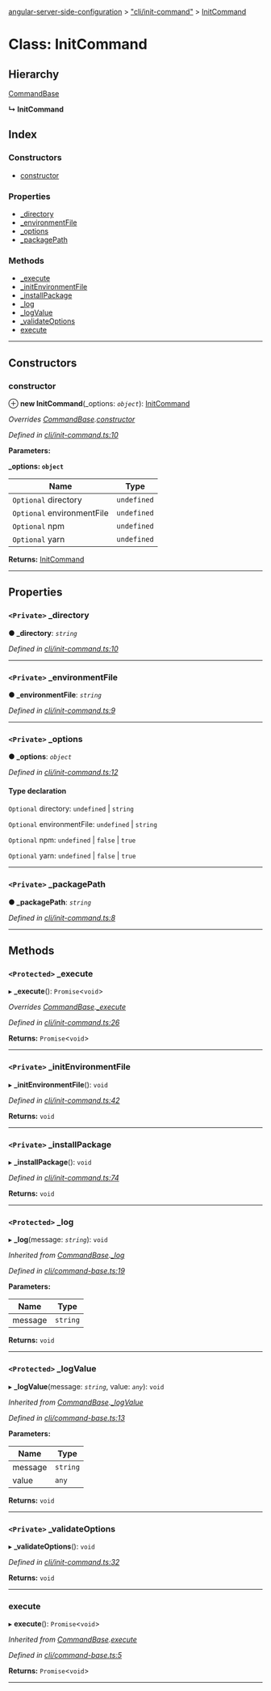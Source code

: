 [angular-server-side-configuration](../README.md) > ["cli/init-command"](../modules/_cli_init_command_.md) > [InitCommand](../classes/_cli_init_command_.initcommand.md)

# Class: InitCommand

## Hierarchy

 [CommandBase](_cli_command_base_.commandbase.md)

**↳ InitCommand**

## Index

### Constructors

* [constructor](_cli_init_command_.initcommand.md#constructor)

### Properties

* [_directory](_cli_init_command_.initcommand.md#_directory)
* [_environmentFile](_cli_init_command_.initcommand.md#_environmentfile)
* [_options](_cli_init_command_.initcommand.md#_options)
* [_packagePath](_cli_init_command_.initcommand.md#_packagepath)

### Methods

* [_execute](_cli_init_command_.initcommand.md#_execute)
* [_initEnvironmentFile](_cli_init_command_.initcommand.md#_initenvironmentfile)
* [_installPackage](_cli_init_command_.initcommand.md#_installpackage)
* [_log](_cli_init_command_.initcommand.md#_log)
* [_logValue](_cli_init_command_.initcommand.md#_logvalue)
* [_validateOptions](_cli_init_command_.initcommand.md#_validateoptions)
* [execute](_cli_init_command_.initcommand.md#execute)

---

## Constructors

<a id="constructor"></a>

###  constructor

⊕ **new InitCommand**(_options: *`object`*): [InitCommand](_cli_init_command_.initcommand.md)

*Overrides [CommandBase](_cli_command_base_.commandbase.md).[constructor](_cli_command_base_.commandbase.md#constructor)*

*Defined in [cli/init-command.ts:10](https://github.com/kyubisation/angular-server-side-configuration/blob/dfc956e/src/cli/init-command.ts#L10)*

**Parameters:**

**_options: `object`**

| Name | Type |
| ------ | ------ |
| `Optional` directory | `undefined` | `string` |
| `Optional` environmentFile | `undefined` | `string` |
| `Optional` npm | `undefined` | `false` | `true` |
| `Optional` yarn | `undefined` | `false` | `true` |

**Returns:** [InitCommand](_cli_init_command_.initcommand.md)

___

## Properties

<a id="_directory"></a>

### `<Private>` _directory

**● _directory**: *`string`*

*Defined in [cli/init-command.ts:10](https://github.com/kyubisation/angular-server-side-configuration/blob/dfc956e/src/cli/init-command.ts#L10)*

___
<a id="_environmentfile"></a>

### `<Private>` _environmentFile

**● _environmentFile**: *`string`*

*Defined in [cli/init-command.ts:9](https://github.com/kyubisation/angular-server-side-configuration/blob/dfc956e/src/cli/init-command.ts#L9)*

___
<a id="_options"></a>

### `<Private>` _options

**● _options**: *`object`*

*Defined in [cli/init-command.ts:12](https://github.com/kyubisation/angular-server-side-configuration/blob/dfc956e/src/cli/init-command.ts#L12)*

#### Type declaration

`Optional`  directory: `undefined` | `string`

`Optional`  environmentFile: `undefined` | `string`

`Optional`  npm: `undefined` | `false` | `true`

`Optional`  yarn: `undefined` | `false` | `true`

___
<a id="_packagepath"></a>

### `<Private>` _packagePath

**● _packagePath**: *`string`*

*Defined in [cli/init-command.ts:8](https://github.com/kyubisation/angular-server-side-configuration/blob/dfc956e/src/cli/init-command.ts#L8)*

___

## Methods

<a id="_execute"></a>

### `<Protected>` _execute

▸ **_execute**(): `Promise`<`void`>

*Overrides [CommandBase](_cli_command_base_.commandbase.md).[_execute](_cli_command_base_.commandbase.md#_execute)*

*Defined in [cli/init-command.ts:26](https://github.com/kyubisation/angular-server-side-configuration/blob/dfc956e/src/cli/init-command.ts#L26)*

**Returns:** `Promise`<`void`>

___
<a id="_initenvironmentfile"></a>

### `<Private>` _initEnvironmentFile

▸ **_initEnvironmentFile**(): `void`

*Defined in [cli/init-command.ts:42](https://github.com/kyubisation/angular-server-side-configuration/blob/dfc956e/src/cli/init-command.ts#L42)*

**Returns:** `void`

___
<a id="_installpackage"></a>

### `<Private>` _installPackage

▸ **_installPackage**(): `void`

*Defined in [cli/init-command.ts:74](https://github.com/kyubisation/angular-server-side-configuration/blob/dfc956e/src/cli/init-command.ts#L74)*

**Returns:** `void`

___
<a id="_log"></a>

### `<Protected>` _log

▸ **_log**(message: *`string`*): `void`

*Inherited from [CommandBase](_cli_command_base_.commandbase.md).[_log](_cli_command_base_.commandbase.md#_log)*

*Defined in [cli/command-base.ts:19](https://github.com/kyubisation/angular-server-side-configuration/blob/dfc956e/src/cli/command-base.ts#L19)*

**Parameters:**

| Name | Type |
| ------ | ------ |
| message | `string` |

**Returns:** `void`

___
<a id="_logvalue"></a>

### `<Protected>` _logValue

▸ **_logValue**(message: *`string`*, value: *`any`*): `void`

*Inherited from [CommandBase](_cli_command_base_.commandbase.md).[_logValue](_cli_command_base_.commandbase.md#_logvalue)*

*Defined in [cli/command-base.ts:13](https://github.com/kyubisation/angular-server-side-configuration/blob/dfc956e/src/cli/command-base.ts#L13)*

**Parameters:**

| Name | Type |
| ------ | ------ |
| message | `string` |
| value | `any` |

**Returns:** `void`

___
<a id="_validateoptions"></a>

### `<Private>` _validateOptions

▸ **_validateOptions**(): `void`

*Defined in [cli/init-command.ts:32](https://github.com/kyubisation/angular-server-side-configuration/blob/dfc956e/src/cli/init-command.ts#L32)*

**Returns:** `void`

___
<a id="execute"></a>

###  execute

▸ **execute**(): `Promise`<`void`>

*Inherited from [CommandBase](_cli_command_base_.commandbase.md).[execute](_cli_command_base_.commandbase.md#execute)*

*Defined in [cli/command-base.ts:5](https://github.com/kyubisation/angular-server-side-configuration/blob/dfc956e/src/cli/command-base.ts#L5)*

**Returns:** `Promise`<`void`>

___

